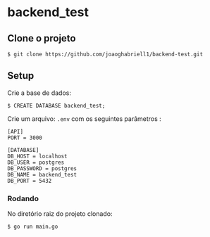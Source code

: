 # backend_test

## Clone o projeto
```
$ git clone https://github.com/joaoghabriell1/backend-test.git
```

## Setup


Crie a base de dados:

```
$ CREATE DATABASE backend_test;
```

Crie um arquivo: `.env` com os seguintes parâmetros :

```
[API]
PORT = 3000

[DATABASE]
DB_HOST = localhost
DB_USER = postgres
DB_PASSWORD = postgres
DB_NAME = backend_test
DB_PORT = 5432
```

### Rodando

No diretório raiz do projeto clonado:
```
$ go run main.go 
```
